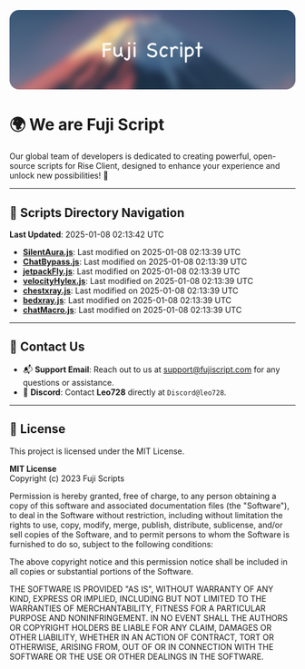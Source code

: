 ![Banner](.github/b.webp)

# 🌍 **We are Fuji Script**

Our global team of developers is dedicated to creating powerful, open-source scripts for Rise Client, designed to enhance your experience and unlock new possibilities! 🌟

---
<!-- SCRIPTS_NAVIGATION_START -->
## 📂 **Scripts Directory Navigation**

**Last Updated**: 2025-01-08 02:13:42 UTC

- **[SilentAura.js](scripts/SilentAura.js)**: Last modified on 2025-01-08 02:13:39 UTC
- **[ChatBypass.js](scripts/ChatBypass.js)**: Last modified on 2025-01-08 02:13:39 UTC
- **[jetpackFly.js](scripts/jetpackFly.js)**: Last modified on 2025-01-08 02:13:39 UTC
- **[velocityHylex.js](scripts/velocityHylex.js)**: Last modified on 2025-01-08 02:13:39 UTC
- **[chestxray.js](scripts/chestxray.js)**: Last modified on 2025-01-08 02:13:39 UTC
- **[bedxray.js](scripts/bedxray.js)**: Last modified on 2025-01-08 02:13:39 UTC
- **[chatMacro.js](scripts/chatMacro.js)**: Last modified on 2025-01-08 02:13:39 UTC

<!-- SCRIPTS_NAVIGATION_END -->

---

## 💬 **Contact Us**  
- 📬 **Support Email**: Reach out to us at [support@fujiscript.com](mailto:support@fujiscript.com) for any questions or assistance.  
- 💬 **Discord**: Contact **Leo728** directly at `Discord@leo728`.

---

## 📜 **License**

This project is licensed under the MIT License.  

**MIT License**  
Copyright (c) 2023 Fuji Scripts  

Permission is hereby granted, free of charge, to any person obtaining a copy of this software and associated documentation files (the "Software"), to deal in the Software without restriction, including without limitation the rights to use, copy, modify, merge, publish, distribute, sublicense, and/or sell copies of the Software, and to permit persons to whom the Software is furnished to do so, subject to the following conditions:  

The above copyright notice and this permission notice shall be included in all copies or substantial portions of the Software.  

THE SOFTWARE IS PROVIDED "AS IS", WITHOUT WARRANTY OF ANY KIND, EXPRESS OR IMPLIED, INCLUDING BUT NOT LIMITED TO THE WARRANTIES OF MERCHANTABILITY, FITNESS FOR A PARTICULAR PURPOSE AND NONINFRINGEMENT. IN NO EVENT SHALL THE AUTHORS OR COPYRIGHT HOLDERS BE LIABLE FOR ANY CLAIM, DAMAGES OR OTHER LIABILITY, WHETHER IN AN ACTION OF CONTRACT, TORT OR OTHERWISE, ARISING FROM, OUT OF OR IN CONNECTION WITH THE SOFTWARE OR THE USE OR OTHER DEALINGS IN THE SOFTWARE.  
